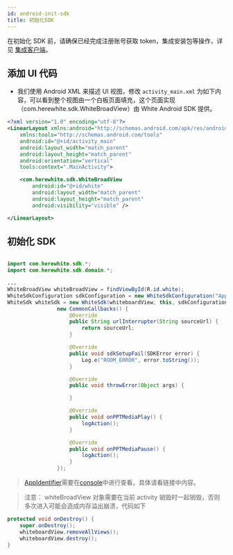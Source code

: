 ```yaml
---
id: android-init-sdk
title: 初始化SDK
---
```


在初始化 SDK 前，请确保已经完成注册账号获取 token，集成安装包等操作，详见 [集成客户端](./prepare.md)。

## 添加 UI 代码

* 我们使用 Android XML 来描述 UI 视图，修改 `activity_main.xml` 为如下内容，可以看到整个视图由一个白板页面填充，这个页面实现（com.herewhite.sdk.WhiteBroadView）由 White Android SDK 提供。

```xml
<?xml version="1.0" encoding="utf-8"?>
<LinearLayout xmlns:android="http://schemas.android.com/apk/res/android"
    xmlns:tools="http://schemas.android.com/tools"
    android:id="@+id/activity_main"
    android:layout_width="match_parent"
    android:layout_height="match_parent"
    android:orientation="vertical"
    tools:context=".MainActivity">

    <com.herewhite.sdk.WhiteBroadView
        android:id="@+id/white"
        android:layout_width="match_parent"
        android:layout_height="match_parent"
        android:visibility="visible" />

</LinearLayout>
```

## 初始化 SDK

```Java

import com.herewhite.sdk.*;
import com.herewhite.sdk.domain.*;

...
WhiteBroadView whiteBroadView = findViewById(R.id.white);
WhiteSdkConfiguration sdkConfiguration = new WhiteSdkConfiguration("AppIdentifier", true);
WhiteSdk whiteSdk = new WhiteSdk(whiteboardView, this, sdkConfiguration,
                new CommonCallbacks() {
                    @Override
                    public String urlInterrupter(String sourceUrl) {
                        return sourceUrl;
                    }

                    @Override
                    public void sdkSetupFail(SDKError error) {
                        Log.e("ROOM_ERROR", error.toString());
                    }

                    @Override
                    public void throwError(Object args) {

                    }

                    @Override
                    public void onPPTMediaPlay() {
                        logAction();
                    }

                    @Override
                    public void onPPTMediaPause() {
                        logAction();
                    }
                });
```

>[AppIdentifier](/docs/faq/app-identifier)需要在[console](https://console.netless.link)中进行查看。具体请看链接中内容。

> 注意： whiteBroadView 对象需要在当前 activity 销毁时一起销毁，否则多次进入可能会造成内存溢出崩溃，代码如下
```Java
protected void onDestroy() {
    super.onDestroy();
    whiteboardView.removeAllViews();
    whiteboardView.destroy();
}
```